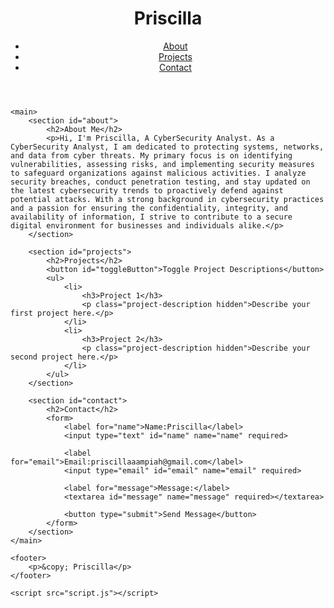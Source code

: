<!DOCTYPE html>
<html lang="en">
<head>
    <meta charset="UTF-8">
    <meta name="viewport" content="width=device-width, initial-scale=1.0">
    <title>Priscilla Ampiah - Personal Website</title>
    <link rel="stylesheet" href="styles.css">
</head>
<body>
    <header>
        <h1>Priscilla</h1>
        <nav>
            <ul>
                <li><a href="#about">About</a></li>
                <li><a href="#projects">Projects</a></li>
                <li><a href="#contact">Contact</a></li>
            </ul>
        </nav>
    </header>

    <main>
        <section id="about">
            <h2>About Me</h2>
            <p>Hi, I'm Priscilla, A CyberSecurity Analyst. As a CyberSecurity Analyst, I am dedicated to protecting systems, networks, and data from cyber threats. My primary focus is on identifying vulnerabilities, assessing risks, and implementing security measures to safeguard organizations against malicious activities. I analyze security breaches, conduct penetration testing, and stay updated on the latest cybersecurity trends to proactively defend against potential attacks. With a strong background in cybersecurity practices and a passion for ensuring the confidentiality, integrity, and availability of information, I strive to contribute to a secure digital environment for businesses and individuals alike.</p>
        </section>

        <section id="projects">
            <h2>Projects</h2>
            <button id="toggleButton">Toggle Project Descriptions</button>
            <ul>
                <li>
                    <h3>Project 1</h3>
                    <p class="project-description hidden">Describe your first project here.</p>
                </li>
                <li>
                    <h3>Project 2</h3>
                    <p class="project-description hidden">Describe your second project here.</p>
                </li>
            </ul>
        </section>

        <section id="contact">
            <h2>Contact</h2>
            <form>
                <label for="name">Name:Priscilla</label>
                <input type="text" id="name" name="name" required>

                <label for="email">Email:priscillaaampiah@gmail.com</label>
                <input type="email" id="email" name="email" required>

                <label for="message">Message:</label>
                <textarea id="message" name="message" required></textarea>

                <button type="submit">Send Message</button>
            </form>
        </section>
    </main>

    <footer>
        <p>&copy; Priscilla</p>
    </footer>

    <script src="script.js"></script>
</body>
</html>
